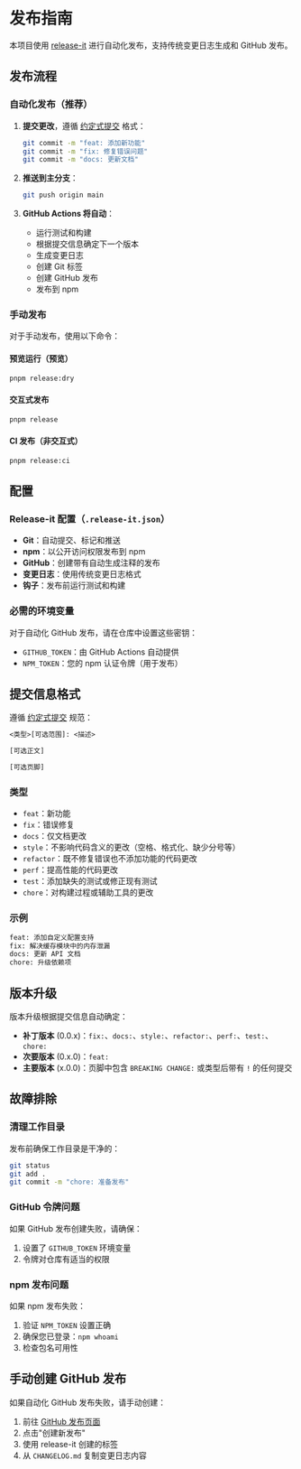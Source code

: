 # 发布指南

本项目使用 [release-it](https://github.com/release-it/release-it) 进行自动化发布，支持传统变更日志生成和 GitHub 发布。

## 发布流程

### 自动化发布（推荐）

1. **提交更改**，遵循 [约定式提交](https://www.conventionalcommits.org/) 格式：

   ```bash
   git commit -m "feat: 添加新功能"
   git commit -m "fix: 修复错误问题"
   git commit -m "docs: 更新文档"
   ```

2. **推送到主分支**：

   ```bash
   git push origin main
   ```

3. **GitHub Actions 将自动**：
   - 运行测试和构建
   - 根据提交信息确定下一个版本
   - 生成变更日志
   - 创建 Git 标签
   - 创建 GitHub 发布
   - 发布到 npm

### 手动发布

对于手动发布，使用以下命令：

#### 预览运行（预览）

```bash
pnpm release:dry
```

#### 交互式发布

```bash
pnpm release
```

#### CI 发布（非交互式）

```bash
pnpm release:ci
```

## 配置

### Release-it 配置（`.release-it.json`）

- **Git**：自动提交、标记和推送
- **npm**：以公开访问权限发布到 npm
- **GitHub**：创建带有自动生成注释的发布
- **变更日志**：使用传统变更日志格式
- **钩子**：发布前运行测试和构建

### 必需的环境变量

对于自动化 GitHub 发布，请在仓库中设置这些密钥：

- `GITHUB_TOKEN`：由 GitHub Actions 自动提供
- `NPM_TOKEN`：您的 npm 认证令牌（用于发布）

## 提交信息格式

遵循 [约定式提交](https://www.conventionalcommits.org/) 规范：

```txt
<类型>[可选范围]: <描述>

[可选正文]

[可选页脚]
```

### 类型

- `feat`：新功能
- `fix`：错误修复
- `docs`：仅文档更改
- `style`：不影响代码含义的更改（空格、格式化、缺少分号等）
- `refactor`：既不修复错误也不添加功能的代码更改
- `perf`：提高性能的代码更改
- `test`：添加缺失的测试或修正现有测试
- `chore`：对构建过程或辅助工具的更改

### 示例

```bash
feat: 添加自定义配置支持
fix: 解决缓存模块中的内存泄漏
docs: 更新 API 文档
chore: 升级依赖项
```

## 版本升级

版本升级根据提交信息自动确定：

- **补丁版本** (0.0.x)：`fix:`、`docs:`、`style:`、`refactor:`、`perf:`、`test:`、`chore:`
- **次要版本** (0.x.0)：`feat:`
- **主要版本** (x.0.0)：页脚中包含 `BREAKING CHANGE:` 或类型后带有 `!` 的任何提交

## 故障排除

### 清理工作目录

发布前确保工作目录是干净的：

```bash
git status
git add .
git commit -m "chore: 准备发布"
```

### GitHub 令牌问题

如果 GitHub 发布创建失败，请确保：

1. 设置了 `GITHUB_TOKEN` 环境变量
2. 令牌对仓库有适当的权限

### npm 发布问题

如果 npm 发布失败：

1. 验证 `NPM_TOKEN` 设置正确
2. 确保您已登录：`npm whoami`
3. 检查包名可用性

## 手动创建 GitHub 发布

如果自动化 GitHub 发布失败，请手动创建：

1. 前往 [GitHub 发布页面](https://github.com/ChasLui/cl-nestjs-opentelemetry/releases)
2. 点击"创建新发布"
3. 使用 release-it 创建的标签
4. 从 `CHANGELOG.md` 复制变更日志内容
